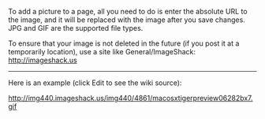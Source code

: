 To add a picture to a page, all you need to do is enter the absolute URL to the image, and it will be replaced with the image after you save changes. JPG and GIF are the supported file types.

To ensure that your image is not deleted in the future (if you post it at a temporarily location), use a site like General/ImageShack: http://imageshack.us

----

Here is an example (click Edit to see the wiki source):

http://img440.imageshack.us/img440/4861/macosxtigerpreview06282bx7.gif